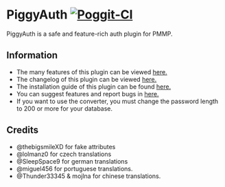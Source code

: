 # PiggyAuth [![Poggit-CI](https://poggit.pmmp.io/ci.badge/MCPEPIG/PiggyAuth/PiggyAuth/master)](https://poggit.pmmp.io/ci.badge/MCPEPIG/PiggyAuth/PiggyAuth/master)
PiggyAuth is a safe and feature-rich auth plugin for PMMP.

## Information
 - The many features of this plugin can be viewed [here.](https://github.com/MCPEPIG/PiggyAuth/wiki/Features)
 - The changelog of this plugin can be viewed [here.](https://github.com/MCPEPIG/PiggyAuth/wiki/Changelog)
 - The installation guide of this plugin can be found [here.](https://github.com/MCPEPIG/PiggyAuth/wiki/Installation)
 - You can suggest features and report bugs in [here.](https://github.com/MCPEPIG/PiggyAuth/issues/39)
 - If you want to use the converter, you must change the password length to 200 or more for your database. 

## Credits
* @thebigsmileXD for fake attributes
* @lolmanz0 for czech translations
* @SleepSpace9 for german translations
* @miguel456 for portuguese translations.
* @Thunder33345 & mojlna for chinese translations.
